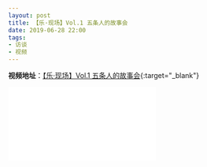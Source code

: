 ```yaml
---
layout: post
title: 【乐·现场】Vol.1 五条人的故事会
date: 2019-06-28 22:00
tags:
- 访谈
- 视频
---
```

**视频地址**：[【乐·现场】Vol.1 五条人的故事会](https://www.bilibili.com/video/BV1ox411d7n6/){:target="_blank"}

<div class="iframe-container">
<iframe class="responsive-iframe" src="//player.bilibili.com/player.html?aid=57137072&bvid=BV1ox411d7n6&cid=99773973&page=1" frameborder="no" allowfullscreen="true"></iframe>
</div>
